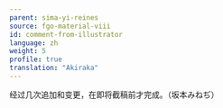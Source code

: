 ```yaml
---
parent: sima-yi-reines
source: fgo-material-viii
id: comment-from-illustrator
language: zh
weight: 5
profile: true
translation: "Akiraka"
---
```


经过几次追加和变更，在即将截稿前才完成。（坂本みねぢ）
